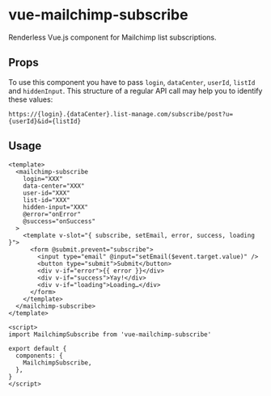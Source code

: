 # vue-mailchimp-subscribe
Renderless Vue.js component for Mailchimp list subscriptions.

## Props

To use this component you have to pass `login`, `dataCenter`, `userId`, `listId` and `hiddenInput`. This structure of a regular API call may help you to identify these values:

```
https://{login}.{dataCenter}.list-manage.com/subscribe/post?u={userId}&id={listId}
```

## Usage

```vue
<template>
  <mailchimp-subscribe
    login="XXX"
    data-center="XXX"
    user-id="XXX"
    list-id="XXX"
    hidden-input="XXX"
    @error="onError"
    @success="onSuccess"
  >
    <template v-slot="{ subscribe, setEmail, error, success, loading }">
      <form @submit.prevent="subscribe">
        <input type="email" @input="setEmail($event.target.value)" />
        <button type="submit">Submit</button>
        <div v-if="error">{{ error }}</div>
        <div v-if="success">Yay!</div>
        <div v-if="loading">Loading…</div>
      </form>
    </template>
  </mailchimp-subscribe>
</template>

<script>
import MailchimpSubscribe from 'vue-mailchimp-subscribe'

export default {
  components: {
    MailchimpSubscribe,
  },
}
</script>
```
